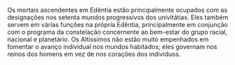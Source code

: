 ﻿Os mortais ascendentes em Edêntia estão principalmente ocupados com as designações nos setenta mundos progressivos dos univitátias. Eles também servem em várias funções na própria Edêntia, principalmente em conjunção com o programa da constelação concernente ao bem-estar do grupo racial, nacional e planetário. Os Altíssimos não estão muito empenhados em fomentar o avanço individual nos mundos habitados; eles governam nos reinos dos homens em vez de nos corações dos indivíduos.